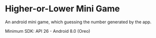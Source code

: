 # Higher-or-Lower Mini Game

An android mini game, which guessing the number generated by the app.

Minimum SDK: API 26 - Android 8.0 (Oreo)
